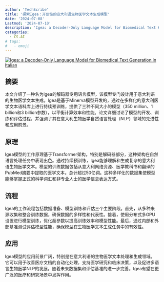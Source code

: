 ```yaml
---
author: 'TechScribe'
title: '探索Igea：开创性的意大利语生物医学文本生成模型'
date: '2024-07-08'
Lastmod: '2024-07-10'
description: 'Igea: a Decoder-Only Language Model for Biomedical Text Generation in Italian'
categories:
  - CS.AI
# tags:
#   - emoji
---
```


[![Igea: a Decoder-Only Language Model for Biomedical Text Generation in Italian](https://arxiv-research-1301205113.cos.ap-guangzhou.myqcloud.com/images/2407.06011v1.pdf_0.jpg)](https://arxiv.org/abs/2407.06011v1)

## 摘要

本文介绍了一种名为Igea的解码器专用语言模型，该模型专门设计用于意大利语的生物医学文本生成。Igea是基于Minerva模型开发的，通过在多样化的意大利医学文本语料库上进行持续预训练，提供了三种不同大小的模型（350 million、1 billion和3 billion参数），以平衡计算效率和性能。论文详细讨论了模型的开发、训练和评估过程，并强调了其在意大利生物医学自然语言处理（NLP）领域的先进性和应用前景。<!--more-->

## 原理

Igea模型的工作原理基于Transformer架构，特别是解码器部分，这种架构在自然语言处理任务中表现出色。通过持续预训练，Igea能够理解和生成复杂的意大利语生物医学文本。模型的训练数据包括从意大利网络资源、医学教科书和翻译的PubMed摘要中提取的医学文本，总计超过50亿词。这种多样化的数据集使模型能够掌握正式的科学词汇和非专业人士的医学信息表达方式。

## 流程

Igea的工作流程包括数据准备、模型训练和评估三个主要阶段。首先，从多种来源收集和整合训练数据，确保数据的多样性和代表性。接着，使用分布式多GPU设置进行模型训练，优化超参数以提高训练效率和模型性能。最后，通过内部和外部基准测试评估模型性能，确保模型在生物医学文本生成任务中的有效性。

## 应用

Igea模型的应用前景广阔，特别是在意大利语的生物医学文本处理和生成领域。它可以用于改善医疗文档的自动化处理，支持医学研究和临床决策，以及促进多语言生物医学NLP的发展。随着未来数据集和评估基准的进一步完善，Igea有望在更广泛的医疗和研究场景中发挥作用。